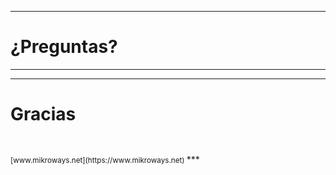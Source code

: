 ***
# ¿Preguntas?
***

***
# Gracias
<small>
<br />
<contacto@mikroways.net>
<br />
[www.mikroways.net](https://www.mikroways.net)
</small>
***

